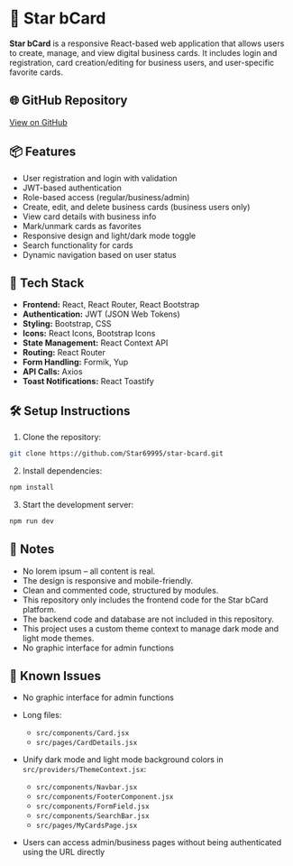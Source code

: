# 🌟 Star bCard

**Star bCard** is a responsive React-based web application that allows users to create, manage, and view digital business cards. It includes login and registration, card creation/editing for business users, and user-specific favorite cards.

## 🌐 GitHub Repository
[View on GitHub](https://github.com/Star69995/star-bcard)

## 📦 Features
- User registration and login with validation
- JWT-based authentication
- Role-based access (regular/business/admin)
- Create, edit, and delete business cards (business users only)
- View card details with business info
- Mark/unmark cards as favorites
- Responsive design and light/dark mode toggle
- Search functionality for cards
- Dynamic navigation based on user status

## 🧱 Tech Stack
- **Frontend:** React, React Router, React Bootstrap
- **Authentication:** JWT (JSON Web Tokens)
- **Styling:** Bootstrap, CSS
- **Icons:** React Icons, Bootstrap Icons
- **State Management:** React Context API
- **Routing:** React Router
- **Form Handling:** Formik, Yup
- **API Calls:** Axios
- **Toast Notifications:** React Toastify

## 🛠 Setup Instructions
1. Clone the repository:
```bash
git clone https://github.com/Star69995/star-bcard.git
```

2. Install dependencies:

```bash Copy Edit
npm install
```
3. Start the development server:

```bash Copy Edit
npm run dev
```

## 📄 Notes
- No lorem ipsum – all content is real.
- The design is responsive and mobile-friendly.
- Clean and commented code, structured by modules.
- This repository only includes the frontend code for the Star bCard platform.
- The backend code and database are not included in this repository.
- This project uses a custom theme context to manage dark mode and light mode themes.
- No graphic interface for admin functions

## 🐞 Known Issues

- No graphic interface for admin functions

- Long files:
	- `src/components/Card.jsx`
	- `src/pages/CardDetails.jsx`

- Unify dark mode and light mode background colors in `src/providers/ThemeContext.jsx`:
	- `src/components/Navbar.jsx`
	- `src/components/FooterComponent.jsx`
	- `src/components/FormField.jsx`
	- `src/components/SearchBar.jsx`
	- `src/pages/MyCardsPage.jsx`

- Users can access admin/business pages without being authenticated using the URL directly
